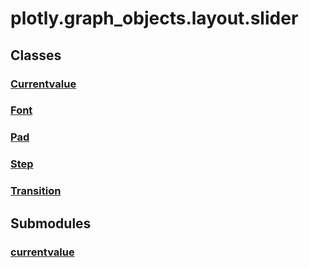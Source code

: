 # plotly.graph_objects.layout.slider

## Classes

### [Currentvalue](Currentvalue.md)

### [Font](Font.md)

### [Pad](Pad.md)

### [Step](Step.md)

### [Transition](Transition.md)


## Submodules

### [currentvalue](currentvalue-package/index.md)


